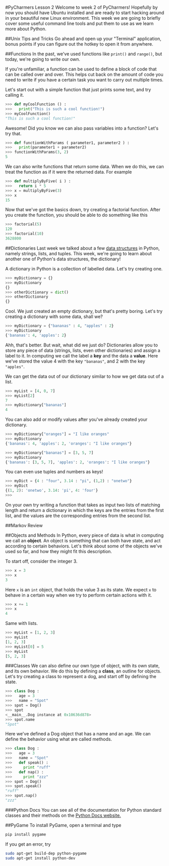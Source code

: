 #PyCharmers Lesson 2
Welcome to week 2 of PyCharmers! Hopefully by now you should have Ubuntu installed and are ready to start hacking around in your beautiful new Linux environment. This week we are going to briefly cover some useful command line tools and put them to use as we learn more about Python.

##Unix Tips and Tricks
Go ahead and open up your "Terminal" application, bonus points if you can figure out the hotkey to open it from anywhere.

##Functions
In the past, we've used functions like `print()` and `range()`, but today, we're going to write our own.

If you're unfamiliar, a function can be used to define a block of code that can be called over and over. This helps cut back on the amount of code you need to write if you have a certain task you want to carry out multiple times.

Let's start out with a simple function that just prints some text, and try calling it.

```py
>>> def myCoolFunction () :
>>>   print("This is such a cool function!")
>>> myCoolFunction()
"This is such a cool function!"
```

Awesome! Did you know we can also pass variables into a function? Let's try that.

```py
>>> def functionWithParams ( parameter1, parameter2 ) :
>>>   print(parameter1 + parameter2)
>>> functionWithParams(3, 2)
5
```

We can also write functions that return some data. When we do this, we can treat the function as if it were the returned data. For example

```py
>>> def multiplyByFive( i ) :
>>>   return i * 5
>>> x = multiplyByFive(3)
>>> x
15
```

Now that we've got the basics down, try creating a factorial function. After you create the function, you should be able to do something like this

```py
>>> factorial(5)
120
>>> factorial(10)
3628800
```

##Dictionaries
Last week we talked about a few [data structures](http://en.wikipedia.org/wiki/Data_structure) in Python, namely strings, lists, and tuples. This week, we're going to learn about another one of Python's data structures, the dictionary!

A dictionary in Python is a collection of labelled data. Let's try creating one.

```py
>>> myDictionary = {}
>>> myDictionary
{}
>>> otherDictionary = dict()
>>> otherDictionary
{}
```

Cool. We just created an empty dictionary, but that's pretty boring. Let's try creating a dictionary with some data, shall we?

```py
>>> myDictionary = {"bananas" : 4, "apples" : 2}
>>> myDictionary
{'bananas': 4, 'apples': 2}
```

Ahh, that's better. But wait, what did we just do? Dictionaries allow you to store any piece of data (strings, lists, even other dictionaries) and assign a label to it. In computing we call the label a **key** and the data a **value**. Here we've stored the value 4 with the key `"bananas"`, and 2 with the key `"apples"`.

We can get the data out of our dictionary similar to how we get data out of a list.

```py
>>> myList = [4, 0, 7]
>>> myList[2]
7
>>> myDictionary["bananas"]
4
```

You can also add or modify values after you've already created your dictionary.

```py
>>> myDictionary["oranges"] = "I like oranges"
>>> myDictionary
{'bananas': 4, 'apples': 2, 'oranges': "I like oranges"}
```
```py
>>> myDictionary["bananas"] = [3, 5, 7]
>>> myDictionary
{'bananas': [3, 5, 7], 'apples': 2, 'oranges': "I like oranges"}
```

You can even use tuples and numbers as keys!

```py
>>> myDict = {4 : "four", 3.14 : "pi", (1,2) : "onetwo"}
>>> myDict
{(1, 2): 'onetwo', 3.14: 'pi', 4: 'four'}
>>>
```

On your own try writing a function that takes as input two lists of matching length and return a dictionary in which the keys are the entries from the first list, and the values are the corresponding entries from the second list.

##Markov Review

##Objects and Methods
In Python, every piece of data is what in computing we call an **object**. An object is something that can both have state, and act according to certain behaviors. Let's think about some of the objects we've used so far, and how they might fit this description.

To start off, consider the integer 3.

```py
>>> x = 3
>>> x
3
```

Here `x` is an `int` object, that holds the value 3 as its state. We expect `x` to behave in a certain way when we try to perform certain actions with it.

```py
>>> x += 1
>>> x
4
```

Same with lists.

```py
>>> myList = [1, 2, 3]
>>> myList
[1, 2, 3]
>>> myList[0] = 5
>>> myList
[5, 2, 3]
```

###Classes
We can also define our own type of object, with its own state, and its own behavior. We do this by defining a **class**, an outline for objects. Let's try creating a class to represent a dog, and start off by defining the state.

```py
>>> class Dog :
>>>   age = 3
>>>   name = "Spot"
>>> spot = Dog()
>>> spot
<__main__.Dog instance at 0x10636d878>
>>> spot.name
"Spot"
```

Here we've defined a Dog object that has a name and an age. We can define the behavior using what are called methods.

```py
>>> class Dog :
>>>   age = 3
>>>   name = "Spot"
>>>   def speak() :
>>>     print "ruff"
>>>   def nap() :
>>>     print "zzz"
>>> spot = Dog()
>>> spot.speak()
"ruff"
>>> spot.nap()
"zzz"
```

###Python Docs
You can see all of the documentation for Python standard classes and their methods on the [Python Docs website.](https://docs.python.org/3/)

##PyGame
To install PyGame, open a terminal and type
```sh
pip install pygame
```

If you get an error, try

```sh
sudo apt-get build-dep python-pygame
sudo apt-get install python-dev
```
